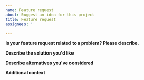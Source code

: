 ```yaml
---
name: Feature request
about: Suggest an idea for this project
title: Feature request
assignees: ''

---
```


**Is your feature request related to a problem? Please describe.**
<!-- A clear and concise description of feature you need to be implemented in the module. --->

**Describe the solution you'd like**
<!-- A clear and concise description of what you've planned how to implement this feature. --->

**Describe alternatives you've considered**
<!-- A clear and concise description of any alternative solutions(to the one you mentioned in section above) or features you've considered. --->

**Additional context**
<!-- Add any other context whether it be from old issues or Pull Requests or screenshots about the feature request here. --->
